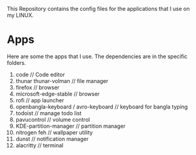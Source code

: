 This Repository contains the config files for the applications that I use on my LINUX.

# Apps
Here are some the apps that I use. The dependencies are in the specific folders.

1. code // Code editor
2. thunar thunar-volman // file manager
3. firefox // browser
4. microsoft-edge-stable // browser
5. rofi // app launcher
6. openbangla-keyboard / avro-keyboard // keyboard for bangla typing
7. todoist // manage todo list
8. pavucontrol // volume control
9. KDE-partition-manager // partition manager
10. nitrogen feh // wallpaper utility
11. dunst // notification manager
12. alacritty // terminal